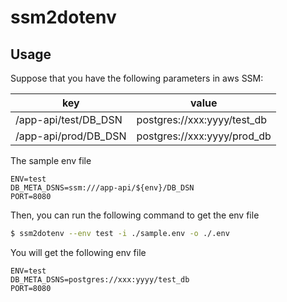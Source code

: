 # ssm2dotenv

## Usage

Suppose that you have the following parameters in aws SSM:

| key                  | value                       |
|----------------------|-----------------------------|
| /app-api/test/DB_DSN | postgres://xxx:yyyy/test_db |
| /app-api/prod/DB_DSN | postgres://xxx:yyyy/prod_db |

The sample env file
```dotenv
ENV=test
DB_META_DSNS=ssm:///app-api/${env}/DB_DSN
PORT=8080
```

Then, you can run the following command to get the env file

```bash
$ ssm2dotenv --env test -i ./sample.env -o ./.env
```

You will get the following env file

```dotenv
ENV=test
DB_META_DSNS=postgres://xxx:yyyy/test_db
PORT=8080
```
